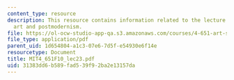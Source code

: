 ```yaml
---
content_type: resource
description: This resource contains information related to the lecture 80's political
  art and postmodernism.
file: https://ol-ocw-studio-app-qa.s3.amazonaws.com/courses/4-651-art-since-1940-fall-2010/31383dd6b589fad539f92ba2e13157da_MIT4_651F10_lec23.pdf
file_type: application/pdf
parent_uid: 1d654804-a1c3-07e6-7d5f-e54930e6f14e
resourcetype: Document
title: MIT4_651F10_lec23.pdf
uid: 31383dd6-b589-fad5-39f9-2ba2e13157da
---
```

